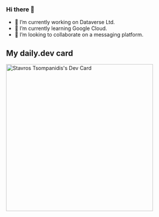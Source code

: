 ### Hi there 👋
- 🔭 I’m currently working on Dataverse Ltd.
- 🌱 I’m currently learning Google Cloud.
- 👯 I’m looking to collaborate on a messaging platform.

## My daily.dev card
<a href="https://app.daily.dev/stavtsob"><img src="https://api.daily.dev/devcards/d9f655ad184245979f9a471c17a518c6.png?r=hma" width="400" alt="Stavros Tsompanidis's Dev Card"/></a>
